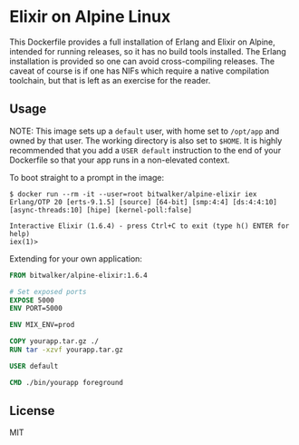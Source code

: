# Elixir on Alpine Linux

This Dockerfile provides a full installation of Erlang and Elixir on Alpine, intended for running releases,
so it has no build tools installed. The Erlang installation is provided so one can avoid cross-compiling
releases. The caveat of course is if one has NIFs which require a native compilation toolchain, but that is
left as an exercise for the reader.

## Usage

NOTE: This image sets up a `default` user, with home set to `/opt/app` and owned by that user. The working directory
is also set to `$HOME`. It is highly recommended that you add a `USER default` instruction to the end of your 
Dockerfile so that your app runs in a non-elevated context.

To boot straight to a prompt in the image:

```
$ docker run --rm -it --user=root bitwalker/alpine-elixir iex
Erlang/OTP 20 [erts-9.1.5] [source] [64-bit] [smp:4:4] [ds:4:4:10] [async-threads:10] [hipe] [kernel-poll:false]

Interactive Elixir (1.6.4) - press Ctrl+C to exit (type h() ENTER for help)
iex(1)>
```

Extending for your own application:

```dockerfile
FROM bitwalker/alpine-elixir:1.6.4

# Set exposed ports
EXPOSE 5000
ENV PORT=5000

ENV MIX_ENV=prod

COPY yourapp.tar.gz ./
RUN tar -xzvf yourapp.tar.gz

USER default

CMD ./bin/yourapp foreground
```

## License

MIT
